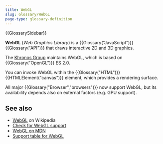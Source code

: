 ```yaml
---
title: WebGL
slug: Glossary/WebGL
page-type: glossary-definition
---
```


{{GlossarySidebar}}

**WebGL** (_Web Graphics Library_) is a {{Glossary("JavaScript")}} {{Glossary("API")}} that draws interactive 2D and 3D graphics.

The [Khronos Group](https://www.khronos.org/) maintains WebGL, which is based on {{Glossary("OpenGL")}} ES 2.0.

You can invoke WebGL within the {{Glossary("HTML")}} {{HTMLElement("canvas")}} element, which provides a rendering surface.

All major {{Glossary("Browser","browsers")}} now support WebGL, but its availability depends also on external factors (e.g. GPU support).

## See also

- [WebGL](https://en.wikipedia.org/wiki/WebGL) on Wikipedia
- [Check for WebGL support](https://get.webgl.org/)
- [WebGL on MDN](/en-US/docs/Web/API/WebGL_API)
- [Support table for WebGL](https://caniuse.com/#feat=webgl)
